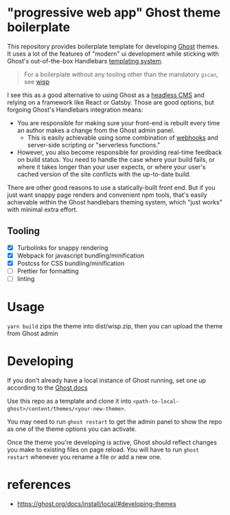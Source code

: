 # "progressive web app" Ghost theme boilerplate

This repository provides boilerplate template for developing [Ghost](https://ghost.org) themes.  
It uses a lot of the features of "modern" ui development while sticking with Ghost's out-of-the-box Handlebars [templating system](https://ghost.org/docs/api/v3/handlebars-themes/).

> For a boilerplate without any tooling other than the mandatory `gscan`, see [wisp](https://github.com/brendantang/wisp)

I see this as a good alternative to using Ghost as a [headless CMS](https://ghost.org/docs/concepts/front-end/) and relying on a framework like React or Gatsby.
Those are good options, but forgoing Ghost's Handlebars integration means:
  - You are responsible for making sure your front-end is rebuilt every time an author makes a change from the Ghost admin panel.
    - This is easily achievable using some combination of [webhooks](https://ghost.org/docs/api/v3/webhooks/) and server-side scripting or "serverless functions."
  - However, you also become responsible for providing real-time feedback on build status.
    You need to handle the case where your build fails, or where it takes longer than your user expects, or where your user's cached version of the site conflicts with the up-to-date build.

There are other good reasons to use a statically-built front end.
But if you just want snappy page renders and convenient npm tools, that's easily achievable within the Ghost handlebars theming system, which "just works" with minimal extra effort.

## Tooling

- [x] Turbolinks for snappy rendering
- [x] Webpack for javascript bundling/minification
- [x] Postcss for CSS bundling/minification
- [ ] Prettier for formatting
- [ ] linting

# Usage

`yarn build` zips the theme into dist/wisp.zip, then you can upload the theme from Ghost admin

# Developing

If you don't already have a local instance of Ghost running, set one up according to the [Ghost docs](https://ghost.org/docs/install/local/)

Use this repo as a template and clone it into `<path-to-local-ghost>/content/themes/<your-new-theme>`.

You may need to run `ghost restart` to get the admin panel to show the repo as one of the theme options you can activate.

Once the theme you're developing is active, Ghost should reflect changes you make to existing files on page reload.
You will have to run `ghost restart` whenever you rename a file or add a new one.

# references

- https://ghost.org/docs/install/local/#developing-themes
